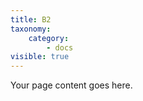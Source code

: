 ```yaml
---
title: B2
taxonomy:
    category:
        - docs
visible: true
---
```


Your page content goes here.